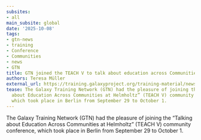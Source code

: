 ```yaml
---
subsites:
- all
main_subsite: global
date: '2025-10-08'
tags:
- gtn-news
- training
- Conference
- Communities
- news
- GTN
title: GTN joined the TEACH V to talk about education across Communities at Helmholtz
authors: Teresa Müller
external_url: https://training.galaxyproject.org/training-material/news/2025/10/08/joined-teachV.html
tease: The Galaxy Training Network (GTN) had the pleasure of joining the “Talking
  about Education Across Communities at Helmholtz” (TEACH V) community conference,
  which took place in Berlin from September 29 to October 1.
---
```

The Galaxy Training Network (GTN) had the pleasure of joining the “Talking about Education Across Communities at Helmholtz” (TEACH V) community conference, which took place in Berlin from September 29 to October 1.